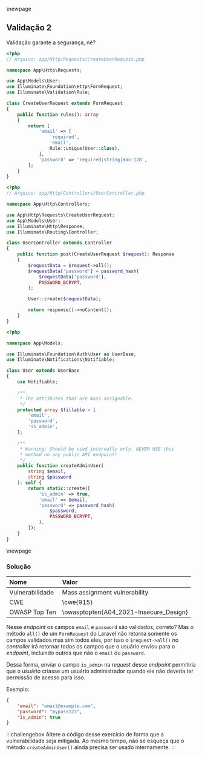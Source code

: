 \newpage
## Validação 2

Validação garante a segurança, né?

```php
<?php
// Arquivo: app/Http/Requests/CreateUserRequest.php

namespace App\Http\Requests;

use App\Models\User;
use Illuminate\Foundation\Http\FormRequest;
use Illuminate\Validation\Rule;

class CreateUserRequest extends FormRequest
{
    public function rules(): array
    {
        return [
            'email' => [
                'required',
                'email',
                Rule::unique(User::class),
            ],
            'password' => 'required|string|max:128',
        ];
    }
}
```

```php
<?php
// Arquivo: app/Http/Controllers/UserController.php

namespace App\Http\Controllers;

use App\Http\Requests\CreateUserRequest;
use App\Models\User;
use Illuminate\Http\Response;
use Illuminate\Routing\Controller;

class UserController extends Controller
{
    public function post(CreateUserRequest $request): Response
    {
        $requestData = $request->all();
        $requestData['password'] = password_hash(
            $requestData['password'],
            PASSWORD_BCRYPT,
        );

        User::create($requestData);

        return response()->noContent();
    }
}
```

```php
<?php

namespace App\Models;

use Illuminate\Foundation\Auth\User as UserBase;
use Illuminate\Notifications\Notifiable;

class User extends UserBase
{
    use Notifiable;

    /**
     * The attributes that are mass assignable.
     */
    protected array $fillable = [
        'email',
        'password',
        'is_admin',
    ];

    /**
     * Warning: Should be used internally only. NEVER USE this
     * method on any public API endpoint!
     */
    public function createAdminUser(
        string $email,
        string $password
    ): self {
        return static::create([
            'is_admin' => true,
            'email' => $email,
            'password' => password_hash(
                $password,
                PASSWORD_BCRYPT,
            ),
        ]);
    }
}
```


\newpage
### Solução

| **Nome**        | **Valor**                              |
| :-------------- | :------------------------------------- |
| Vulnerabilidade | Mass assignment vulnerability          |
| CWE             | \cwe{915}                              |
| OWASP Top Ten   | \owasptopten{A04_2021-Insecure_Design} |

Nesse *endpoint* os campos `email` e `password` são validados, correto? Mas o método `all()`
de um `FormRequest` do Laravel não retorna somente os campos validados mas sim todos eles,
por isso o `$request->all()` no *controller* irá retornar todos os campos que o usuário
enviou para o *endpoint*, incluindo outros que não o `email` ou `password`.

Dessa forma, enviar o campo `is_admin` na *request* desse *endpoint* permitiria que o usuário
criasse um usuário administrador quando ele não deveria ter permissão de acesso para isso.

Exemplo:

```json
{
    "email": "email@example.com",
    "password": "mypass123",
    "is_admin": true
}
```

:::challengebox
Altere o código desse exercício de forma que a vulnerabilidade seja mitigada. Ao mesmo tempo, não
se esqueça que o método `createAdminUser()` ainda precisa ser usado internamente.
:::
